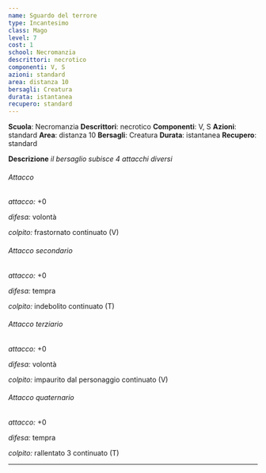 ```yaml
---
name: Sguardo del terrore
type: Incantesimo
class: Mago
level: 7
cost: 1
school: Necromanzia
descrittori: necrotico
componenti: V, S
azioni: standard
area: distanza 10
bersagli: Creatura
durata: istantanea
recupero: standard
---
```

**Scuola**: Necromanzia
**Descrittori**: necrotico
**Componenti**: V, S
**Azioni**: standard
**Area**: distanza 10
**Bersagli**: Creatura
**Durata**: istantanea
**Recupero**: standard

**Descrizione**
*il bersaglio subisce 4 attacchi diversi*

###### Attacco

*attacco:* +0

*difesa:* volontà

*colpito:* frastornato continuato (V)

###### Attacco secondario

*attacco:* +0

*difesa:* tempra

*colpito:* indebolito continuato (T)

###### Attacco terziario

*attacco:* +0

*difesa:* volontà

*colpito:* impaurito dal personaggio continuato (V)

###### Attacco quaternario

*attacco:* +0

*difesa:* tempra

*colpito:* rallentato 3 continuato (T)

---